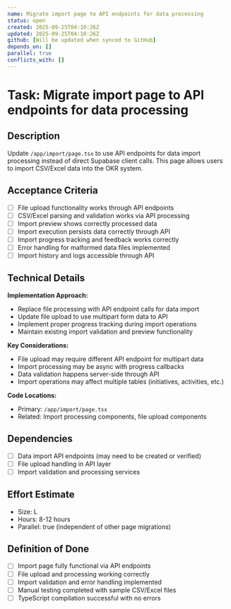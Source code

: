```yaml
---
name: Migrate import page to API endpoints for data processing
status: open
created: 2025-09-25T04:10:26Z
updated: 2025-09-25T04:10:26Z
github: [Will be updated when synced to GitHub]
depends_on: []
parallel: true
conflicts_with: []
---
```


# Task: Migrate import page to API endpoints for data processing

## Description
Update `/app/import/page.tsx` to use API endpoints for data import processing instead of direct Supabase client calls. This page allows users to import CSV/Excel data into the OKR system.

## Acceptance Criteria
- [ ] File upload functionality works through API endpoints
- [ ] CSV/Excel parsing and validation works via API processing
- [ ] Import preview shows correctly processed data
- [ ] Import execution persists data correctly through API
- [ ] Import progress tracking and feedback works correctly
- [ ] Error handling for malformed data files implemented
- [ ] Import history and logs accessible through API

## Technical Details
**Implementation Approach:**
- Replace file processing with API endpoint calls for data import
- Update file upload to use multipart form data to API
- Implement proper progress tracking during import operations
- Maintain existing import validation and preview functionality

**Key Considerations:**
- File upload may require different API endpoint for multipart data
- Import processing may be async with progress callbacks
- Data validation happens server-side through API
- Import operations may affect multiple tables (initiatives, activities, etc.)

**Code Locations:**
- Primary: `/app/import/page.tsx`
- Related: Import processing components, file upload components

## Dependencies
- [ ] Data import API endpoints (may need to be created or verified)
- [ ] File upload handling in API layer
- [ ] Import validation and processing services

## Effort Estimate
- Size: L
- Hours: 8-12 hours
- Parallel: true (independent of other page migrations)

## Definition of Done
- [ ] Import page fully functional via API endpoints
- [ ] File upload and processing working correctly
- [ ] Import validation and error handling implemented
- [ ] Manual testing completed with sample CSV/Excel files
- [ ] TypeScript compilation successful with no errors